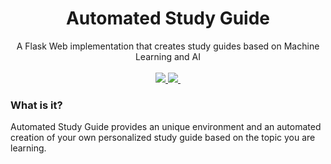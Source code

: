 <p align="center">
	<h1 align="center">Automated Study Guide</h1>
	<p align="center">
	A Flask Web implementation that creates study guides based on Machine Learning and AI
		<br /><br />
		<a href="#">
			<img src="https://img.shields.io/github/languages/count/nickscamara/automatedstudyguide.svg" />
		</a>
		<a href="#">
			<img src="https://img.shields.io/github/last-commit/nickscamara/automatedstudyguide.svg" />
		</a>
		<img alt="" src="https://img.shields.io/github/issues/nickscamara/automatedstudyguide.svg">
	</p>
</p>

### What is it?
Automated Study Guide provides an unique environment and an automated creation of your own personalized study guide based on the topic you are learning.
